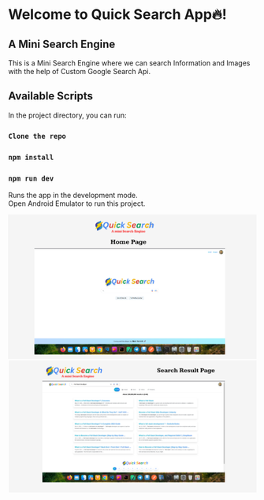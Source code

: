 # Welcome to Quick Search App🔥!
## A Mini Search Engine 
This is a Mini Search Engine where we can search Information and Images with the help of Custom Google Search Api.


## Available Scripts

In the project directory, you can run:

### `Clone the repo`

### `npm install`

### `npm run dev`

Runs the app in the development mode.\
Open Android Emulator to run this project.

<div  align="center"  id="top">
<img  src="./home.png"  alt="Pvr Clone" />
</div>

<div  align="center"  id="top">
<img  src="./search.png"  alt="Pvr Clone" />
</div>
